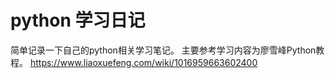 # python 学习日记

简单记录一下自己的python相关学习笔记。
主要参考学习内容为廖雪峰Python教程。
https://www.liaoxuefeng.com/wiki/1016959663602400
